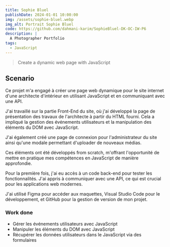 ```yaml
---
title: Sophie Bluel
publishDate: 2024-01-01 10:00:00
img: /assets/sophie-bluel.webp
img_alt: Portrait Sophie Bluel
code: https://github.com/dahmani-karim/SophieBluel-DK-OC-IW-P6
description: |
  A Photographer Portfolio
tags:
  - JavaScript
---
```


> Create a dynamic web page with JavaScript

## Scenario

Ce projet m'a engagé à créer une page web dynamique pour le site internet d'une architecte d'intérieur en utilisant JavaScript et en communiquant avec une API.

J'ai travaillé sur la partie Front-End du site, où j'ai développé la page de présentation des travaux de l'architecte à partir du HTML fourni. Cela a impliqué la gestion des événements utilisateurs et la manipulation des éléments du DOM avec JavaScript.

J'ai également créé une page de connexion pour l'administrateur du site ainsi qu'une modale permettant d'uploader de nouveaux médias.

Ces éléments ont été développés from scratch, m'offrant l'opportunité de mettre en pratique mes compétences en JavaScript de manière approfondie.

Pour la première fois, j'ai eu accès à un code back-end pour tester les fonctionnalités. J'ai appris à communiquer avec une API, ce qui est crucial pour les applications web modernes.

J'ai utilisé Figma pour accéder aux maquettes, Visual Studio Code pour le développement, et GitHub pour la gestion de version de mon projet.

### Work done

- Gérer les événements utilisateurs avec JavaScript
- Manipuler les éléments du DOM avec JavaScript
- Récupérer les données utilisateurs dans le JavaScript via des formulaires